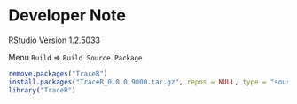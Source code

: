 # Developer Note

RStudio Version 1.2.5033

Menu `Build` => `Build Source Package`

```R
remove.packages("TraceR")
install.packages("TraceR_0.0.0.9000.tar.gz", repos = NULL, type = "source")
library("TraceR")
```

